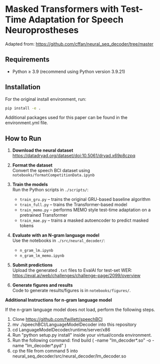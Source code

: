# Masked Transformers with Test-Time Adaptation for Speech Neuroprostheses

Adapted from: https://github.com/cffan/neural_seq_decoder/tree/master

## Requirements
- Python ≥ 3.9 (recommend using Python version 3.9.21)

## Installation

For the original install environment, run: 

```bash
pip install -e . 
```

Additional packages used for this paper can be found in the environment.yml file.


## How to Run

1. **Download the neural dataset**  
   https://datadryad.org/dataset/doi:10.5061/dryad.x69p8czpq

2. **Format the dataset**  
   Convert the speech BCI dataset using `notebooks/formatCompetitionData.ipynb`

3. **Train the models**  
   Run the Python scripts in `./scripts/`:
   - `train_gru.py` – trains the original GRU-based baseline algorithm  
   - `train_full.py` – trains the Transformer-based model  
   - `train_memo.py` – performs MEMO style test-time adaptation on a pretrained Transformer
   - `train_mae.py` – trains a masked autoencoder to predict masked tokens


4. **Evaluate with an N-gram language model**  
   Use the notebooks in `./src/neural_decoder/`:
   - `n_gram_lm.ipynb`  
   - `n_gram_lm_memo.ipynb`

5. **Submit predictions**  
   Upload the generated `.txt` files to EvalAI for test-set WER:  
   https://eval.ai/web/challenges/challenge-page/2099/overview

6. **Generate figures and results**  
   Code to generate results/figures is in `notebooks/figures/`.

**Additional Instructions for n-gram language model** 


If the n-gram language model does not load, perform the following steps.

1. Clone https://github.com/fwillett/speechBCI
2. mv ./speechBCI/LanguageModelDecoder into this repository
3. cd LanguageModelDecoder/runtime/server/x86
4. Run "python setup.py install" inside your virtual/conda environment. 
5. Run the following command: find build \( -name "lm_decoder*.so" -o -name "lm_decoder*.pyd" \)
6. cp the file from command 5 into neural_seq_decoder/src/neural_decoder/lm_decoder.so

